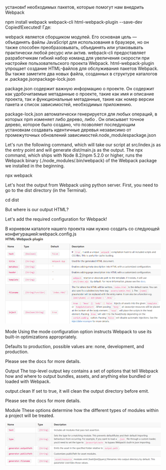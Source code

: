 установкf необходимых пакетов, которые помогут нам внедрить Webpack

npm install webpack webpack-cli html-webpack-plugin --save-dev
Copied!Executed!
Где:

webpack является сборщиком модулей. Его основная цель — объединять файлы JavaScript для использования в браузере, но он также способен преобразовывать, объединять или упаковывать практически любой ресурс или актив.
webpack-cli предоставляет разработчикам гибкий набор команд для увеличения скорости при настройке пользовательского проекта Webpack.
html-webpack-plugin упрощает создание HTML-файлов для обслуживания пакетов Webpack.
Вы также заметите два новых файла, созданных в структуре каталогов и .package.jsonpackage-lock.json

package.json содержит важную информацию о проекте. Он содержит как удобочитаемые метаданные о проекте, такие как имя и описание проекта, так и функциональные метаданные, такие как номер версии пакета и список зависимостей, необходимых приложению.

package-lock.json автоматически генерируется для любых операций, в которых npm изменяет либо дерево, либо . Он описывает точное дерево, которое было создано, что позволяет последующим установкам создавать идентичные деревья независимо от промежуточных обновлений зависимостей.node_modulespackage.json


Let's run the following command, which will take our script at src/index.js as the entry point and will generate dist/main.js as the output. The npx command, which ships with Node 8.2/npm 5.2.0 or higher, runs the Webpack binary (./node_modules/.bin/webpack) of the Webpack package we installed in the beginning.


npx webpack

Let's host the output from Webpack using python server. First, you need to go to the dist directory (in the Terminal).


cd dist

[//]: # (python3 -m http.server)

But where is our output HTML?

Let's add the required configuration for Webpack!

В корневом каталоге нашего проекта нам нужно создать со следующей конфигурацией:webpack.config.js
![img.png](img.png)

Mode
Using the mode configuration option instructs Webpack to use its built-in optimizations appropriately.

Defaults to production, possible values are: none, development, and production.

Please see the docs for more details.

Output
The top-level output key contains a set of options that tell Webpack how and where to output bundles, assets, and anything else bundled or loaded with Webpack.

output.clean
If set to true, it will clean the output directory before emit.

Please see the docs for more details.

Module
These options determine how the different types of modules within a project will be treated.

![img_1.png](img_1.png)